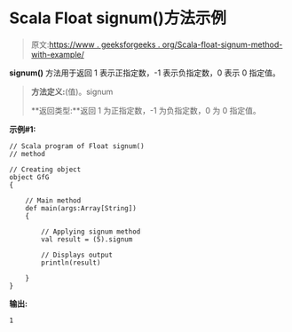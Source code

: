 # Scala Float signum()方法示例

> 原文:[https://www . geeksforgeeks . org/Scala-float-signum-method-with-example/](https://www.geeksforgeeks.org/scala-float-signum-method-with-example/)

**signum()** 方法用于返回 1 表示正指定数，-1 表示负指定数，0 表示 0 指定值。

> **方法定义:**(值)。signum
> 
> **返回类型:**返回 1 为正指定数，-1 为负指定数，0 为 0 指定值。

**示例#1:**

```
// Scala program of Float signum()
// method

// Creating object
object GfG
{ 

    // Main method
    def main(args:Array[String])
    {

        // Applying signum method
        val result = (5).signum

        // Displays output
        println(result)

    }
} 
```

**输出:**

```
1

```
